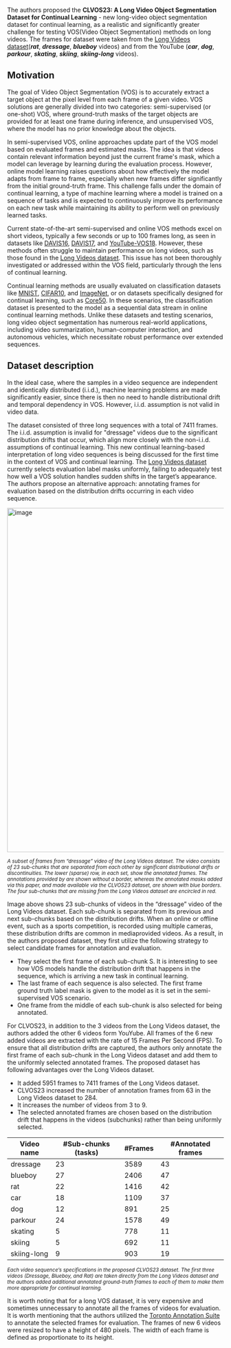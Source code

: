 The authors proposed the **CLVOS23: A Long Video Object Segmentation Dataset for Continual Learning** - new long-video object segmentation dataset for continual learning, as a realistic and significantly greater challenge for testing VOS(Video Object Segmentation) methods on long videos. The frames for dataset were taken from the [Long Videos dataset](https://www.kaggle.com/datasets/gvclsu/long-videos)(***rat***, ***dressage***, ***blueboy*** videos) and from the YouTube (***car***, ***dog***, ***parkour***, ***skating***, ***skiing***, ***skiing-long*** videos).

## Motivation

The goal of Video Object Segmentation (VOS) is to accurately extract a target object at the pixel level from each frame of a given video. VOS solutions are generally divided into two categories: semi-supervised (or one-shot) VOS, where ground-truth masks of the target objects are provided for at least one frame during inference, and unsupervised VOS, where the model has no prior knowledge about the objects.

In semi-supervised VOS, online approaches update part of the VOS model based on evaluated frames and estimated masks. The idea is that videos contain relevant information beyond just the current frame's mask, which a model can leverage by learning during the evaluation process. However, online model learning raises questions about how effectively the model adapts from frame to frame, especially when new frames differ significantly from the initial ground-truth frame. This challenge falls under the domain of continual learning, a type of machine learning where a model is trained on a sequence of tasks and is expected to continuously improve its performance on each new task while maintaining its ability to perform well on previously learned tasks.

Current state-of-the-art semi-supervised and online VOS methods excel on short videos, typically a few seconds or up to 100 frames long, as seen in datasets like [DAVIS16](https://davischallenge.org/), [DAVIS17](https://davischallenge.org/), and [YouTube-VOS18](https://youtube-vos.org/). However, these methods often struggle to maintain performance on long videos, such as those found in the [Long Videos dataset](https://www.kaggle.com/datasets/gvclsu/long-videos). This issue has not been thoroughly investigated or addressed within the VOS field, particularly through the lens of continual learning.

Continual learning methods are usually evaluated on classification datasets like [MNIST](http://yann.lecun.com/exdb/mnist/), [CIFAR10](https://www.cs.toronto.edu/~kriz/cifar.html), and [ImageNet](https://www.image-net.org/), or on datasets specifically designed for continual learning, such as [Core50](https://vlomonaco.github.io/core50/). In these scenarios, the classification dataset is presented to the model as a sequential data stream in online continual learning methods. Unlike these datasets and testing scenarios, long video object segmentation has numerous real-world applications, including video summarization, human-computer interaction, and autonomous vehicles, which necessitate robust performance over extended sequences.

## Dataset description

In the ideal case, where the samples in a video sequence are independent and identically distributed (i.i.d.), machine learning problems are made significantly easier, since there is then no need to handle distributional drift and temporal dependency in VOS. However, i.i.d. assumption is not valid in video data.

The dataset consisted of three long sequences with a total of 7411 frames. The i.i.d. assumption is invalid for "dressage" videos due to the significant distribution drifts that occur, which align more closely with the non-i.i.d. assumptions of continual learning. This new continual learning-based interpretation of long video sequences is being discussed for the first time in the context of VOS and continual learning. The [Long Videos dataset](https://www.kaggle.com/datasets/gvclsu/long-videos) currently selects evaluation label masks uniformly, failing to adequately test how well a VOS solution handles sudden shifts in the target’s appearance. The authors propose an alternative approach: annotating frames for evaluation based on the distribution drifts occurring in each video sequence.

<img src="https://github.com/dataset-ninja/clvos23/assets/120389559/901b7f3a-9e3c-45ec-ac9b-693f1c9fc664" alt="image" width="800">

<span style="font-size: smaller; font-style: italic;">A subset of frames from “dressage” video of the Long Videos dataset. The video consists of 23 sub-chunks that are separated from each other by significant distributional drifts or discontinuities. The lower (sparse) row, in each set, show the annotated frames. The annotations provided by are shown without a border, whereas the annotated masks added via this paper, and made available via the
CLVOS23 dataset, are shown with blue borders. The four sub-chunks that are missing from the Long Videos dataset are encircled in red.</span>

Image above shows 23 sub-chunks of videos in the “dressage” video of the Long Videos dataset. Each sub-chunk is separated from its previous and next sub-chunks based on the distribution drifts. When an online or offline event, such as a sports competition, is recorded using multiple cameras, these distribution drifts are common in mediaprovided videos. As a result, in the authors proposed dataset, they first utilize the following strategy to select candidate frames for annotation and evaluation.

- They select the first frame of each sub-chunk S. It is interesting to see how VOS models handle the distribution drift that happens in the sequence, which is arriving a new task in continual learning.
- The last frame of each sequence is also selected. The first frame ground truth label mask is given to the model as it is set in the semi-supervised VOS scenario.
- One frame from the middle of each sub-chunk is also selected for being annotated.

For CLVOS23, in addition to the 3 videos from the Long Videos dataset, the authors added the other 6 videos form YouYube. All frames of the 6 new added videos are extracted with the rate of 15 Frames Per Second (FPS). To ensure that all distribution drifts are captured, the authors only annotate the first frame of each sub-chunk in the Long Videos dataset and add them to the uniformly selected annotated frames. The proposed dataset has following advantages over the Long Videos dataset.

- It added 5951 frames to 7411 frames of the Long Videos dataset.
- CLVOS23 increased the number of annotation frames from 63 in the Long Videos dataset to 284.
- It increases the number of videos from 3 to 9.
- The selected annotated frames are chosen based on the distribution drift that happens in the videos (subchunks) rather than being uniformly selected.

| Video name  | #Sub-chunks (tasks) | #Frames | #Annotated frames |
| ----------- | ------------------- | ------- | ----------------- |
| dressage    | 23                  | 3589    | 43                |
| blueboy     | 27                  | 2406    | 47                |
| rat         | 22                  | 1416    | 42                |
| car         | 18                  | 1109    | 37                |
| dog         | 12                  | 891     | 25                |
| parkour     | 24                  | 1578    | 49                |
| skating     | 5                   | 778     | 11                |
| skiing      | 5                   | 692     | 11                |
| skiing-long | 9                   | 903     | 19                |

<span style="font-size: smaller; font-style: italic;">Each video sequence’s specifications in the proposed CLVOS23 dataset. The first three videos (Dressage, Blueboy, and Rat) are taken directly from the Long Videos dataset and the authors added additional annotated ground-truth frames to each of them to make them more appropriate for continual learning.</span>

It is worth noting that for a long VOS dataset, it is very expensive and sometimes unnecessary to annotate all the frames of videos for evaluation. It is worth mentioning that the authors utilized the [Toronto Annotation Suite](https://keymakr.com/) to annotate the selected frames for evaluation. The frames of new 6 videos were resized to have a height of 480 pixels. The width of each frame is defined as proportionate to its height.
